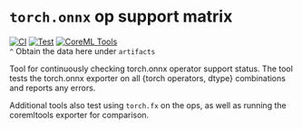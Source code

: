 # `torch.onnx` op support matrix

[![CI](https://github.com/justinchuby/torch-onnx-op-matrix/actions/workflows/main.yml/badge.svg)](https://github.com/justinchuby/torch-onnx-op-matrix/actions/workflows/main.yml) [![Test](https://github.com/justinchuby/torch-onnx-op-matrix/actions/workflows/test.yml/badge.svg)](https://github.com/justinchuby/torch-onnx-op-matrix/actions/workflows/test.yml) [![CoreML Tools](https://github.com/justinchuby/torch-onnx-op-matrix/actions/workflows/coremltools.yml/badge.svg)](https://github.com/justinchuby/torch-onnx-op-matrix/actions/workflows/coremltools.yml)  
`^` Obtain the data here under `artifacts`


Tool for continuously checking torch.onnx operator support status. The tool tests the torch.onnx exporter on all {torch operators, dtype} combinations and reports any errors.

Additional tools also test using `torch.fx` on the ops, as well as running the coremltools exporter for comparison.
